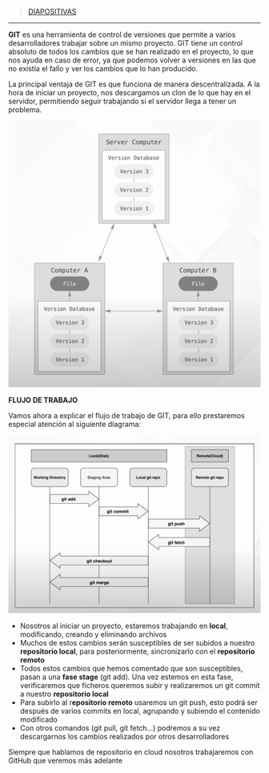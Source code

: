 >[DIAPOSITIVAS](S3-recursos/introduccion-git.pdf)

---

**GIT** es una herramienta de control de versiones que permite a varios desarrolladores trabajar sobre un mismo proyecto. GIT tiene un control absoluto de todos los cambios que se han realizado en el proyecto, lo que nos ayuda en caso de error, ya que podemos volver a versiones en las que no existía el fallo y ver los cambios que lo han producido.

La principal ventaja de GIT es que funciona de manera descentralizada. A la hora de iniciar un proyecto, nos descargamos un clon de lo que hay en el servidor, permitiendo seguir trabajando si el servidor llega a tener un problema.

![introduccion-git](S3-recursos/img/0-introduccion-git.png)

**FLUJO DE TRABAJO**

Vamos ahora a explicar el flujo de trabajo de GIT, para ello prestaremos especial atención al siguiente diagrama:

![flujo-git](S3-recursos/img/1-flujo-git.png)

- Nosotros al iniciar un proyecto, estaremos trabajando en **local**, modificando, creando y eliminando archivos
- Muchos de estos cambios serán susceptibles de ser subidos a nuestro **repositorio local**, para posteriormente, sincronizarlo con el **repositorio remoto**
- Todos estos cambios que hemos comentado que son susceptibles, pasan a una **fase stage** (git add). Una vez estemos en esta fase, verificaremos que ficheros queremos subir y realizaremos un git commit a nuestro **repositorio local**
- Para subirlo al r**epositorio remoto** usaremos un git push, esto podrá ser después de varios commits en local, agrupando y subiendo el contenido modificado
- Con otros comandos (git pull, git fetch…) podremos a su vez descargarnos los cambios realizados por otros desarrolladores

Siempre que hablamos de repositorio en cloud nosotros trabajaremos con GitHub que veremos más adelante
